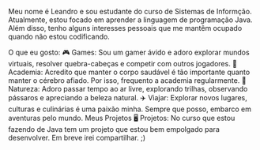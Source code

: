 Meu nome é Leandro e sou estudante do curso de Sistemas de Informção.
 Atualmente, estou focado em aprender a linguagem de programação Java. Além disso, tenho alguns interesses pessoais que me mantêm ocupado quando não estou codificando.

O que eu gosto:
🎮 Games: Sou um gamer ávido e adoro explorar mundos virtuais, resolver quebra-cabeças e competir com outros jogadores.
💪 Academia: Acredito que manter o corpo saudável é tão importante quanto manter o cérebro afiado. Por isso, frequento a academia regularmente.
🌿 Natureza: Adoro passar tempo ao ar livre, explorando trilhas, observando pássaros e apreciando a beleza natural.
✈️ Viajar: Explorar novos lugares, culturas e culinárias é uma paixão minha. Sempre que posso, embarco em aventuras pelo mundo.
Meus Projetos
🖥️ Projetos: No curso que estou fazendo de Java tem um projeto que estou bem empolgado para desenvolver. Em breve irei compartilhar. ;)

